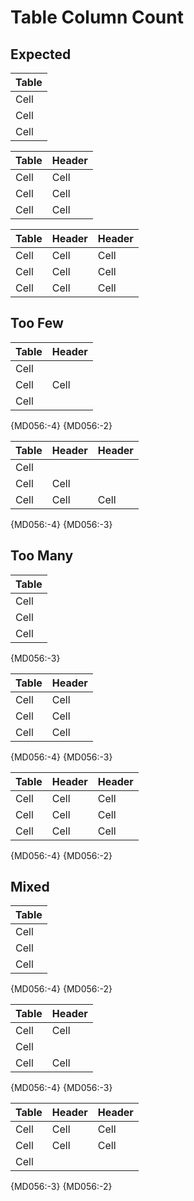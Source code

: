 # Table Column Count

## Expected

| Table |
|-------|
| Cell  |
| Cell  |
| Cell  |

| Table | Header |
|-------|--------|
| Cell  | Cell   |
| Cell  | Cell   |
| Cell  | Cell   |

| Table | Header | Header |
|-------|--------|--------|
| Cell  | Cell   | Cell   |
| Cell  | Cell   | Cell   |
| Cell  | Cell   | Cell   |

## Too Few

| Table | Header |
|-------|--------|
| Cell  |
| Cell  | Cell   |
| Cell  |

{MD056:-4} {MD056:-2}

| Table | Header | Header |
|-------|--------|--------|
| Cell  |
| Cell  | Cell   |
| Cell  | Cell   | Cell   |

{MD056:-4} {MD056:-3}

## Too Many

| Table |
|-------|
| Cell  |
| Cell  | Cell  |
| Cell  |

{MD056:-3}

| Table | Header |
|-------|--------|
| Cell  | Cell   | Cell | Cell |
| Cell  | Cell   | Cell |
| Cell  | Cell   |

{MD056:-4} {MD056:-3}

| Table | Header | Header |
|-------|--------|--------|
| Cell  | Cell   | Cell   | Cell |
| Cell  | Cell   | Cell   |
| Cell  | Cell   | Cell   | Cell | Cell |

{MD056:-4} {MD056:-2}

## Mixed

| Table |
|-------|
| Cell  | Cell |
| Cell  |
| Cell  | Cell |

{MD056:-4} {MD056:-2}

| Table | Header |
|-------|--------|
| Cell  | Cell   | Cell |
| Cell  |
| Cell  | Cell   |

{MD056:-4} {MD056:-3}

| Table | Header | Header |
|-------|--------|--------|
| Cell  | Cell   | Cell   |
| Cell  | Cell   | Cell   | Cell |
| Cell  |

{MD056:-3} {MD056:-2}
